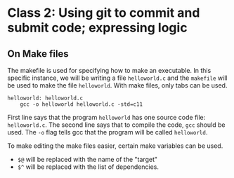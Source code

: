 # Class 2: Using git to commit and submit code; expressing logic
## On Make files
The makefile is used for specifying how to make an executable. In this specific instance, we will be writing a file `helloworld.c` and the `makefile` will be used to make the file `helloworld`.
With make files, only tabs can be used.
```
helloworld: helloworld.c
    gcc -o helloworld helloworld.c -std=c11
```
First line says that the program `helloworld` has one source code file: `helloworld.c`. The second line says that to compile the code, `gcc` should be used. The `-o` flag tells gcc that the program will be called `helloworld`.

To make editing the make files easier, certain make variables can be used.
 - `$@` will be replaced with the name of the "target"
 - `$^` will be replaced with the list of dependencies.

